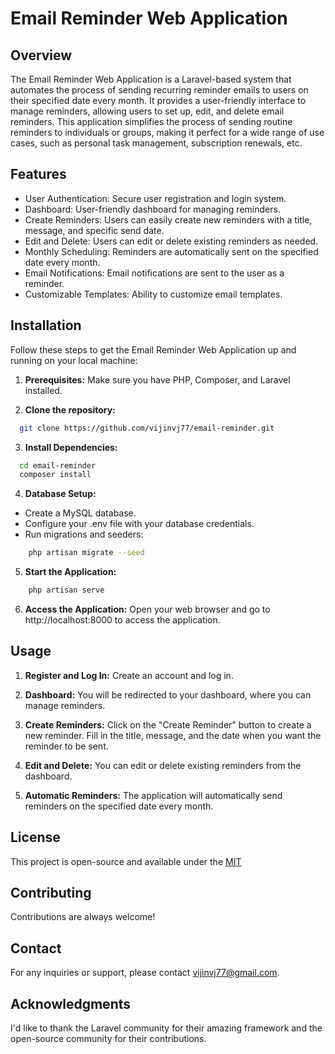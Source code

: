 
# Email Reminder Web Application




## Overview

The Email Reminder Web Application is a Laravel-based system that automates the process of sending recurring reminder emails to users on their specified date every month. It provides a user-friendly interface to manage reminders, allowing users to set up, edit, and delete email reminders. This application simplifies the process of sending routine reminders to individuals or groups, making it perfect for a wide range of use cases, such as personal task management, subscription renewals, etc.

## Features

- User Authentication: Secure user registration and login system.
- Dashboard: User-friendly dashboard for managing reminders.
- Create Reminders: Users can easily create new reminders with a title, message, and specific send date.
- Edit and Delete: Users can edit or delete existing reminders as needed.
- Monthly Scheduling: Reminders are automatically sent on the specified date every month.
- Email Notifications: Email notifications are sent to the user as a reminder.
- Customizable Templates: Ability to customize email templates.


## Installation

Follow these steps to get the Email Reminder Web Application up and running on your local machine:

1. **Prerequisites:** Make sure you have PHP, Composer, and Laravel installed. 

2. **Clone the repository:** 
```bash
  git clone https://github.com/vijinvj77/email-reminder.git
```
3. **Install Dependencies:**
```bash
  cd email-reminder
  composer install
```
4. **Database Setup:**
- Create a MySQL database.
- Configure your .env file with your database credentials.
- Run migrations and seeders:
```bash
    php artisan migrate --seed
```
5. **Start the Application:**
```bash
    php artisan serve
```
6. **Access the Application:**
Open your web browser and go to http://localhost:8000 to access the application.
    
## Usage

1. **Register and Log In:** Create an account and log in.

2. **Dashboard:** You will be redirected to your dashboard, where you can manage reminders.

3. **Create Reminders:** Click on the "Create Reminder" button to create a new reminder. Fill in the title, message, and the date when you want the reminder to be sent.

4. **Edit and Delete:** You can edit or delete existing reminders from the dashboard.

5. **Automatic Reminders:** The application will automatically send reminders on the specified date every month.


## License

This project is open-source and available under the [MIT](https://choosealicense.com/licenses/mit/)


## Contributing

Contributions are always welcome!



## Contact

For any inquiries or support, please contact vijinvj77@gmail.com.
## Acknowledgments

I'd like to thank the Laravel community for their amazing framework and the open-source community for their contributions.
